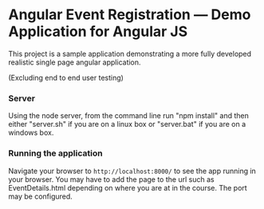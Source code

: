﻿# Angular Event Registration — Demo Application for Angular JS

This project is a sample application demonstrating a more fully developed realistic single page
angular application. 

(Excluding end to end user testing)

### Server

Using the node server, from the command line run "npm install" and then either "server.sh" if you are on a linux box or "server.bat" if you are on a windows box.

### Running the application

Navigate your browser to `http://localhost:8000/` to see the app running in your browser. You may have to add the page to the url such as EventDetails.html depending on where you are at in the course. The port may be configured.


